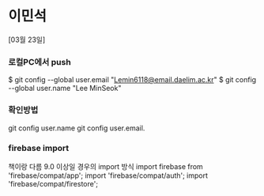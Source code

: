 # 이민석

[03월 23일]

### 로컬PC에서 push
$ git config --global user.email "Lemin6118@email.daelim.ac.kr"
$ git config --global user.name "Lee MinSeok"

### 확인방법
git config user.name
git config user.email.

### firebase import 
책이랑 다름 9.0 이상일 경우의 import 방식
import firebase from 'firebase/compat/app'; 
import 'firebase/compat/auth'; 
import 'firebase/compat/firestore';